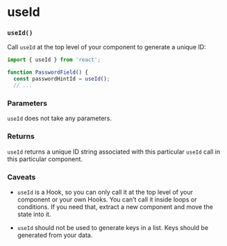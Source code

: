 # useId

### `useId()`

Call `useId` at the top level of your component to generate a unique ID:

``` js
import { useId } from 'react';

function PasswordField() {
  const passwordHintId = useId();
  // ...
```

### Parameters

`useId` does not take any parameters.

### Returns

`useId` returns a unique ID string associated with this particular `useId` call in this particular component.

### Caveats

* `useId` is a Hook, so you can only call it at the top level of your component or your own Hooks. You can’t call it inside loops or conditions. If you need that, extract a new component and move the state into it.

* `useId` should not be used to generate keys in a list. Keys should be generated from your data.
